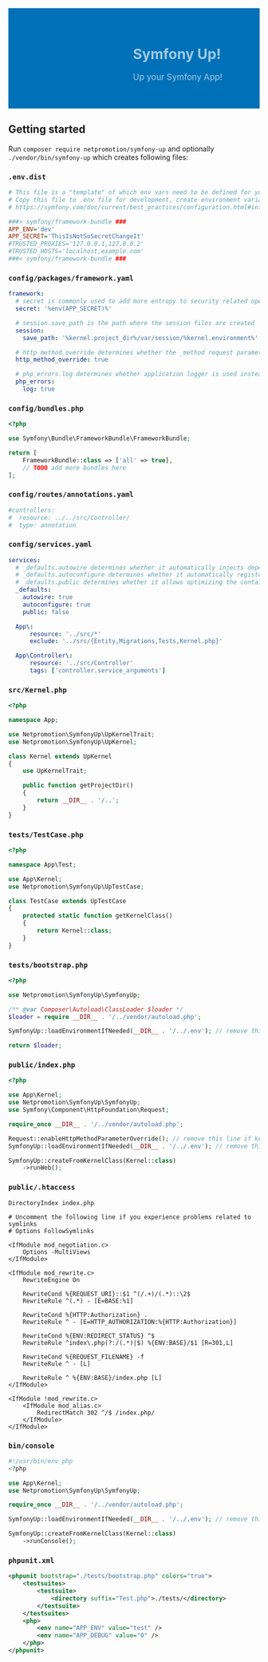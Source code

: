 <div style="background: #0071B8 url('README.header.png') repeat-x 0 0; padding: 0; margin: 0"><div style="background: transparent url('README.logo.png') no-repeat 0 0; height: 201px; padding-left: 250px; color: #A0CAE4; display: table-cell; vertical-align: middle;">
<h1 style="border-width: 0 0 0 0">Symfony Up!</h1>
<p style="font-size: larger;">Up your Symfony App!</p>
</div></div>


## Getting started

Run `composer require netpromotion/symfony-up` and optionally `./vendor/bin/symfony-up` which creates following files:

### `.env.dist`

```ini
# This file is a "template" of which env vars need to be defined for your application
# Copy this file to .env file for development, create environment variables when deploying to production
# https://symfony.com/doc/current/best_practices/configuration.html#infrastructure-related-configuration

###> symfony/framework-bundle ###
APP_ENV='dev'
APP_SECRET='ThisIsNotSoSecretChangeIt'
#TRUSTED_PROXIES='127.0.0.1,127.0.0.2'
#TRUSTED_HOSTS='localhost,example.com'
###< symfony/framework-bundle ###
```

### `config/packages/framework.yaml`

```yaml
framework:
  # secret is commonly used to add more entropy to security related operations
  secret: '%env(APP_SECRET)%'

  # session.save_path is the path where the session files are created
  session:
    save_path: '%kernel.project_dir%/var/session/%kernel.environment%'

  # http_method_override determines whether the _method request parameter is used as the intended HTTP method on POST requests
  http_method_override: true

  # php_errors.log determines whether application logger is used instead of the PHP logger for logging PHP errors
  php_errors:
    log: true
```

### `config/bundles.php`

```php
<?php

use Symfony\Bundle\FrameworkBundle\FrameworkBundle;

return [
    FrameworkBundle::class => ['all' => true],
    // TODO add more bundles here
];
```

### `config/routes/annotations.yaml`

```yaml
#controllers:
#  resource: ../../src/Controller/
#  type: annotation
```

### `config/services.yaml`

```yaml
services:
  # _defaults.autowire determines whether it automatically injects dependencies in your services
  # _defaults.autoconfigure determines whether it automatically registers your services as commands, event subscribers, etc.
  # _defaults.public determines whether it allows optimizing the container by removing unused services
  _defaults:
    autowire: true
    autoconfigure: true
    public: false

  App\:
      resource: '../src/*'
      exclude: '../src/{Entity,Migrations,Tests,Kernel.php}'

  App\Controller\:
      resource: '../src/Controller'
      tags: ['controller.service_arguments']
```

### `src/Kernel.php`

```php
<?php

namespace App;

use Netpromotion\SymfonyUp\UpKernelTrait;
use Netpromotion\SymfonyUp\UpKernel;

class Kernel extends UpKernel
{
    use UpKernelTrait;

    public function getProjectDir()
    {
        return __DIR__ . '/..';
    }
}
```

### `tests/TestCase.php`

```php
<?php

namespace App\Test;

use App\Kernel;
use Netpromotion\SymfonyUp\UpTestCase;

class TestCase extends UpTestCase
{
    protected static function getKernelClass()
    {
        return Kernel::class;
    }
}
```

### `tests/bootstrap.php`

```php
<?php

use Netpromotion\SymfonyUp\SymfonyUp;

/** @var Composer\Autoload\ClassLoader $loader */
$loader = require __DIR__ . '/../vendor/autoload.php';

SymfonyUp::loadEnvironmentIfNeeded(__DIR__ . '/../.env'); // remove this line if you are using parameters instead of dotenv

return $loader;
```

### `public/index.php`

```php
<?php

use App\Kernel;
use Netpromotion\SymfonyUp\SymfonyUp;
use Symfony\Component\HttpFoundation\Request;

require_once __DIR__ . '/../vendor/autoload.php';

Request::enableHttpMethodParameterOverride(); // remove this line if kernel.http_method_override = false
SymfonyUp::loadEnvironmentIfNeeded(__DIR__ . '/../.env'); // remove this line if you are using parameters instead of dotenv

SymfonyUp::createFromKernelClass(Kernel::class)
    ->runWeb();
```

### `public/.htaccess`

```apacheconfig
DirectoryIndex index.php

# Uncomment the following line if you experience problems related to symlinks
# Options FollowSymlinks

<IfModule mod_negotiation.c>
    Options -MultiViews
</IfModule>

<IfModule mod_rewrite.c>
    RewriteEngine On

    RewriteCond %{REQUEST_URI}::$1 ^(/.+)/(.*)::\2$
    RewriteRule ^(.*) - [E=BASE:%1]

    RewriteCond %{HTTP:Authorization} .
    RewriteRule ^ - [E=HTTP_AUTHORIZATION:%{HTTP:Authorization}]

    RewriteCond %{ENV:REDIRECT_STATUS} ^$
    RewriteRule ^index\.php(?:/(.*)|$) %{ENV:BASE}/$1 [R=301,L]

    RewriteCond %{REQUEST_FILENAME} -f
    RewriteRule ^ - [L]

    RewriteRule ^ %{ENV:BASE}/index.php [L]
</IfModule>

<IfModule !mod_rewrite.c>
    <IfModule mod_alias.c>
        RedirectMatch 302 ^/$ /index.php/
    </IfModule>
</IfModule>
```

### `bin/console`

```php
#!/usr/bin/env php
<?php

use App\Kernel;
use Netpromotion\SymfonyUp\SymfonyUp;

require_once __DIR__ . '/../vendor/autoload.php';

SymfonyUp::loadEnvironmentIfNeeded(__DIR__ . '/../.env'); // remove this line if you are using parameters instead of dotenv

SymfonyUp::createFromKernelClass(Kernel::class)
    ->runConsole();
```

### `phpunit.xml`

```xml
<phpunit bootstrap="./tests/bootstrap.php" colors="true">
    <testsuites>
        <testsuite>
            <directory suffix="Test.php">./tests/</directory>
        </testsuite>
    </testsuites>
    <php>
        <env name="APP_ENV" value="test" />
        <env name="APP_DEBUG" value="0" />
    </php>
</phpunit>
```
